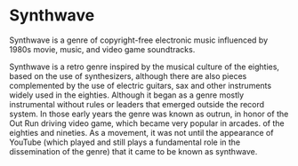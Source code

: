 # Synthwave

Synthwave is a genre of copyright-free electronic music influenced by 1980s movie, music, and video game soundtracks.

Synthwave is a retro genre inspired by the musical culture of the eighties, based on the use of synthesizers, although there are also pieces complemented
by the use of electric guitars, sax and other instruments widely used in the eighties. Although it began as a genre mostly instrumental
without rules or leaders that emerged outside the record system. In those early years the genre was known as outrun, in honor of the Out Run driving video game,
which became very popular in arcades. of the eighties and nineties. As a movement,
it was not until the appearance of YouTube (which played and still plays a fundamental role in the dissemination of the genre) that it came to be known as synthwave.
